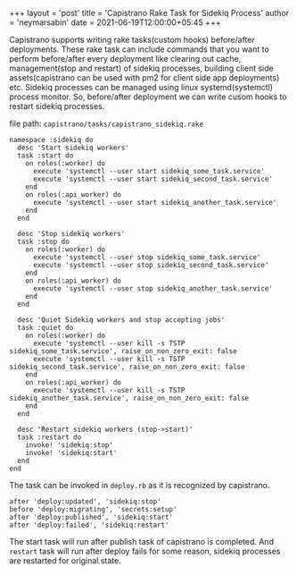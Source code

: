 +++
layout = 'post'
title = 'Capistrano Rake Task for Sidekiq Process'
author = 'neymarsabin'
date = 2021-06-19T12:00:00+05:45
+++

Capistrano supports writing rake tasks(custom hooks) before/after deployments. These rake task can include commands that you want to perform before/after every deployment like clearing out cache, management(stop and restart) of sidekiq processes, building client side assets(capistrano can be used with pm2 for client side app deployments) etc. Sidekiq processes can be managed using linux systemd(systemctl) process monitor. So, before/after deployment we can write cusom hooks to restart sidekiq processes. 

file path: `capistrano/tasks/capistrano_sidekiq.rake`

```
namespace :sidekiq do
  desc 'Start sidekiq workers'
  task :start do
    on roles(:worker) do
      execute 'systemctl --user start sidekiq_some_task.service'
      execute 'systemctl --user start sidekiq_second_task.service'
    end
    on roles(:api_worker) do
      execute 'systemctl --user start sidekiq_another_task.service'
    end
  end

  desc 'Stop sidekiq workers'
  task :stop do
    on roles(:worker) do
      execute 'systemctl --user stop sidekiq_some_task.service'
      execute 'systemctl --user stop sidekiq_second_task.service'
    end
    on roles(:api_worker) do
      execute 'systemctl --user stop sidekiq_another_task.service'
    end
  end

  desc 'Quiet Sidekiq workers and stop accepting jobs'
  task :quiet do
    on roles(:worker) do
      execute 'systemctl --user kill -s TSTP sidekiq_some_task.service', raise_on_non_zero_exit: false
      execute 'systemctl --user kill -s TSTP sidekiq_second_task.service', raise_on_non_zero_exit: false
    end
    on roles(:api_worker) do
      execute 'systemctl --user kill -s TSTP sidekiq_another_task.service', raise_on_non_zero_exit: false
    end
  end

  desc 'Restart sidekiq workers (stop->start)'
  task :restart do
    invoke! 'sidekiq:stop'
    invoke! 'sidekiq:start'
  end
end
```

The task can be invoked in `deploy.rb` as it is recognized by capistrano.
```
after 'deploy:updated', 'sidekiq:stop'
before 'deploy:migrating', 'secrets:setup'
after 'deploy:published', 'sidekiq:start'
after 'deploy:failed', 'sidekiq:restart'
```
The start task will run after publish task of capistrano is completed. And `restart` task will run after deploy fails for some reason, sidekiq processes are restarted for original state.
